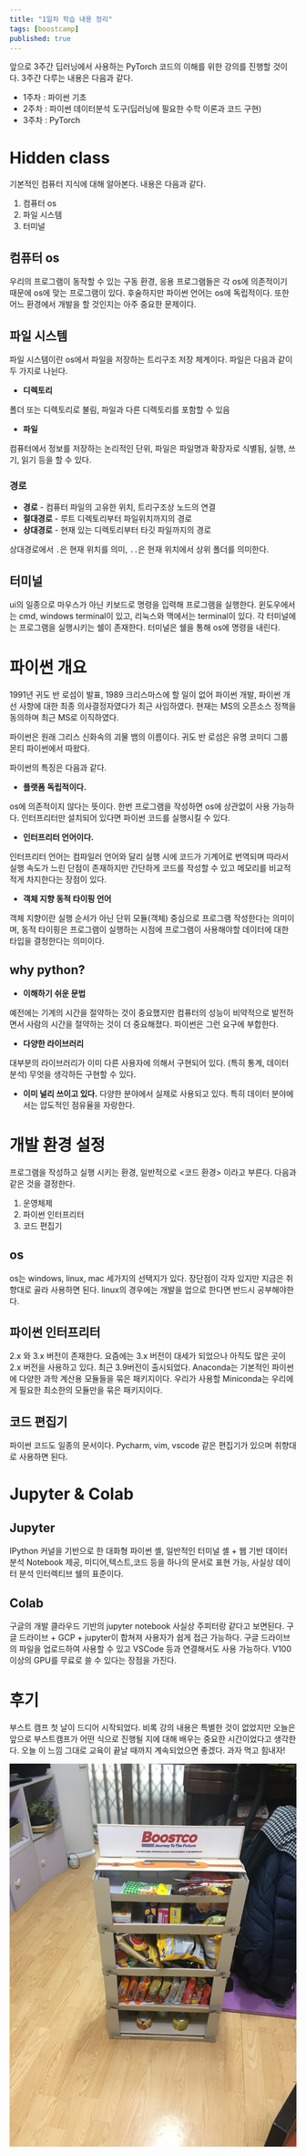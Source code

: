 ```yaml
---
title: "1일차 학습 내용 정리"
tags: [boostcamp]
published: true
---
```

앞으로 3주간 딥러닝에서 사용하는 PyTorch 코드의 이해를 위한 강의를 진행할 것이다. 3주간 다루는 내용은 다음과 같다.

- 1주차 : 파이썬 기초
- 2주차 : 파이썬 데이터분석 도구(딥러닝에 필요한 수학 이론과 코드 구현)
- 3주차 : PyTorch

# Hidden class

기본적인 컴퓨터 지식에 대해 알아본다. 내용은 다음과 같다.

1. 컴퓨터 os
2. 파일 시스템
3. 터미널

## 컴퓨터 os

 우리의 프로그램이 동작할 수 있는 구동 환경, 응용 프로그램들은 각 os에 의존적이기 때문에 os에 맞는 프로그램이 있다. 
 후술하지만 파이썬 언어는 os에 독립적이다. 
 또한 어느 환경에서 개발을 할 것인지는 아주 중요한 문제이다.

## 파일 시스템

 파일 시스템이란 os에서 파일을 저장하는 트리구조 저장 체계이다. 파일은 다음과 같이 두 가지로 나뉜다.

- **디렉토리**

폴더 또는 디렉토리로 불림, 파일과 다른 디렉토리를 포함할 수 있음

- **파일**

컴퓨터에서 정보를 저장하는 논리적인 단위, 파일은 파일명과 확장자로 식별됨, 실행, 쓰기, 읽기 등을 할 수 있다.

### 경로

- **경로** - 컴퓨터 파일의 고유한 위치, 트리구조상 노드의 연결
- **절대경로** - 루트 디렉토리부터 파일위치까지의 경로
- **상대경로** - 현재 있는 디렉토리부터 타깃 파일까지의 경로

상대경로에서 `.`은 현재 위치를 의미, `..`은 현재 위치에서 상위 폴더를 의미한다.

## 터미널

ui의 일종으로 마우스가 아닌 키보드로 명령을 입력해 프로그램을 실행한다.
윈도우에서는 cmd, windows terminal이 있고, 리눅스와 맥에서는 terminal이 있다.
각 터미널에는 프로그램을 실행시키는 쉘이 존재한다. 터미널은 쉘을 통해 os에 명령을 내린다.

# 파이썬 개요

1991년 귀도 반 로섬이 발표, 1989 크리스마스에 할 일이 없어 파이썬 개발, 파이썬 개선 사항에 대한 최종 의사결정자였다가 최근 사임하였다. 
현재는 MS의 오픈소스 정책을 동의하며 최근 MS로 이직하였다.

파이썬은 원래 그리스 신화속의 괴물 뱀의 이름이다. 귀도 반 로섬은 유명 코미디 그룹 몬티 파이썬에서 따왔다.

파이썬의 특징은 다음과 같다.

- **플랫폼 독립적이다.**

os에 의존적이지 않다는 뜻이다. 한번 프로그램을 작성하면 os에 상관없이 사용 가능하다. 인터프리터만 설치되어 있다면 파이썬 코드를 실행시킬 수 있다. 

- **인터프리터 언어이다.**

인터프리터 언어는 컴파일러 언어와 달리 실행 시에 코드가 기계어로 번역되며 따라서 실행 속도가 느린 단점이 존재하지만 간단하게 코드를 작성할 수 있고  메모리를 비교적 적게 차지한다는 장점이 있다.

- **객체 지향 동적 타이핑 언어**

객체 지향이란 실행 순서가 아닌 단위 모듈(객체) 중심으로 프로그램 작성한다는 의미이며, 동적 타이핑은 프로그램이 실행하는 시점에 프로그램이 사용해야할 데이터에 대한 타입을 결정한다는 의미이다.

## why python?

- **이해하기 쉬운 문법**

예전에는 기계의 시간을 절약하는 것이 중요했지만 컴퓨터의 성능이 비약적으로 발전하면서 사람의 시간을 절약하는 것이 더 중요해졌다. 파이썬은 그런 요구에 부합한다.

- **다양한 라이브러리**

대부분의 라이브러리가 이미 다른 사용자에 의해서 구현되어 있다. (특히 통계, 데이터 분석) 무엇을 생각하든 구현할 수 있다.

- **이미 널리 쓰이고 있다.**
다양한 분야에서 실제로 사용되고 있다. 특히 데이터 분야에서는 압도적인 점유율을 자랑한다.

# 개발 환경 설정

프로그램을 작성하고 실행 시키는 환경, 일반적으로 <코드 환경> 이라고 부른다. 다음과 같은 것을 결정한다.

1. 운영체제
2. 파이썬 인터프리터
3. 코드 편집기

## os

os는 windows, linux, mac 세가지의 선택지가 있다. 장단점이 각자 있지만 지금은 취향대로 골라 사용하면 된다. linux의 경우에는 개발을 업으로 한다면 반드시 공부해야한다.

## 파이썬 인터프리터

2.x 와 3.x 버전이 존재한다. 요즘에는 3.x 버전이 대세가 되었으나 아직도 많은 곳이 2.x 버전을 사용하고 있다. 최근 3.9버전이 출시되었다. Anaconda는 기본적인 파이썬에 다양한 과학 계산용 모듈들을 묶은 패키지이다. 우리가 사용할 Miniconda는 우리에게 필요한 최소한의 모듈만을 묶은 패키지이다. 

## 코드 편집기

파이썬 코드도 일종의 문서이다. Pycharm, vim, vscode 같은 편집기가 있으며 취향대로 사용하면 된다.

# Jupyter & Colab

## Jupyter

IPython 커널을 기반으로 한 대화형 파이썬 셸, 일반적인 터미널 셸 + 웹 기반 데이터 분석 Notebook 제공, 미디어,텍스트,코드 등을 하나의 문서로 표현 가능, 사실상 데이터 분석 인터렉티브 쉘의 표준이다.

## Colab

구글의 개발 클라우드 기반의 jupyter notebook 사실상 주피터랑 같다고 보면된다. 구글 드라이브 + GCP + jupyter이 합쳐져 사용자가 쉽게 접근 가능하다. 구글 드라이브의 파일을 업로드하여 사용할 수 있고 VSCode 등과 연결해서도 사용 가능하다. V100 이상의 GPU를 무료로 쓸 수 있다는 장점을 가진다.

# 후기
부스트 캠프 첫 날이 드디어 시작되었다.
비록 강의 내용은 특별한 것이 없었지만 오늘은 앞으로 부스트캠프가 어떤 식으로 진행될 지에 대해 배우는 중요한 시간이었다고 생각한다.
오늘 이 느낌 그대로 교육이 끝날 때까지 계속되었으면 좋겠다. 과자 먹고 힘내자!

![1](/images/2021-01-18/KakaoTalk_20210118_155303320.jpg)



